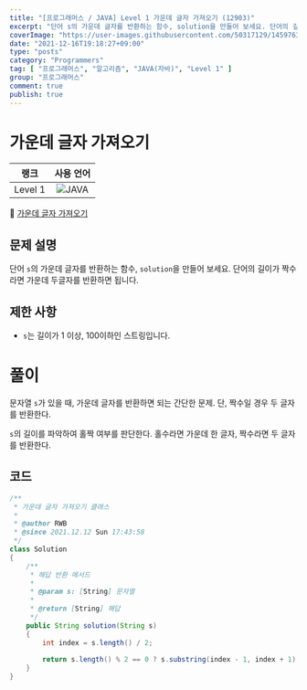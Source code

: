 ```yaml
---
title: "[프로그래머스 / JAVA] Level 1 가운데 글자 가져오기 (12903)"
excerpt: "단어 s의 가운데 글자를 반환하는 함수, solution을 만들어 보세요. 단어의 길이가 짝수라면 가운데 두글자를 반환하면 됩니다."
coverImage: "https://user-images.githubusercontent.com/50317129/145976356-6b5d1430-31c0-4c34-829e-6be8f747ab19.png"
date: "2021-12-16T19:18:27+09:00"
type: "posts"
category: "Programmers"
tag: [ "프로그래머스", "알고리즘", "JAVA(자바)", "Level 1" ]
group: "프로그래머스"
comment: true
publish: true
---
```


# 가운데 글자 가져오기

|  랭크   |                                                      사용 언어                                                      |
| :-----: | :-----------------------------------------------------------------------------------------------------------------: |
| Level 1 | ![JAVA](https://shields.io/badge/java-JDK%2011-lightgray?logo=java&style=plastic&logoColor=white&labelColor=orange) |

🔗 [가운데 글자 가져오기](https://programmers.co.kr/learn/courses/30/lessons/12903)





## 문제 설명

단어 `s`의 가운데 글자를 반환하는 함수, `solution`을 만들어 보세요. 단어의 길이가 짝수라면 가운데 두글자를 반환하면 됩니다.





## 제한 사항

* `s`는 길이가 1 이상, 100이하인 스트링입니다.










# 풀이

문자열 `s`가 있을 때, 가운데 글자를 반환하면 되는 간단한 문제. 단, 짝수일 경우 두 글자를 반환한다.

`s`의 길이를 파악하여 홀짝 여부를 판단한다. 홀수라면 가운데 한 글자, 짝수라면 두 글자를 반환한다.





## 코드

``` java
/**
 * 가운데 글자 가져오기 클래스
 *
 * @author RWB
 * @since 2021.12.12 Sun 17:43:58
 */
class Solution
{
	/**
	 * 해답 반환 메서드
	 *
	 * @param s: [String] 문자열
	 *
	 * @return [String] 해답
	 */
	public String solution(String s)
	{
		int index = s.length() / 2;
		
		return s.length() % 2 == 0 ? s.substring(index - 1, index + 1) : s.substring(index, index + 1);
	}
}
```